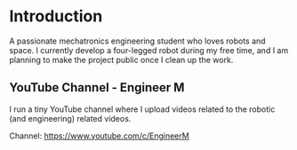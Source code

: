 # Introduction

A passionate mechatronics engineering student who loves robots and space. I currently develop a four-legged robot during my free time, and I am planning to make the project public once I clean up the work.


## YouTube Channel - Engineer M
I run a tiny YouTube channel where I upload videos related to the robotic (and engineering) related videos.

Channel: https://www.youtube.com/c/EngineerM



<!---
engineerm-jp/engineerm-jp is a ✨ special ✨ repository because its `README.md` (this file) appears on your GitHub profile.
You can click the Preview link to take a look at your changes.
--->
